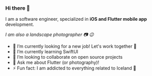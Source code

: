 ### Hi there 👋

I am a software engineer, specialized in __iOS and Flutter mobile app__ development.

_I am also a landscape photographer 📷 😉_

- 🔭 I’m currently looking for a new job! Let's work together 🤗
- 🌱 I’m currently learning SwiftUI
- 👯 I’m looking to collaborate on open source projects
- 💬 Ask me about Flutter (or photography)!
- ⚡ Fun fact: I am addicted to everything related to Iceland 🥶
